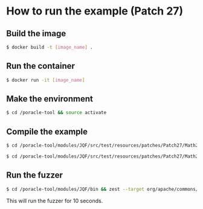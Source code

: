 # How to run the example (Patch 27)
## Build the image
```bash
$ docker build -t [image_name] .
```
## Run the container
```bash
$ docker run -it [image_name]
```
## Make the environment
```bash
$ cd /poracle-tool && source activate
```
## Compile the example
```bash
$ cd /poracle-tool/modules/JQF/src/test/resources/patches/Patch27/Math2b && defects4j compile
```
```bash
$ cd /poracle-tool/modules/JQF/src/test/resources/patches/Patch27/Math2p && defects4j compile
```
## Run the fuzzer
```bash
$ cd /poracle-tool/modules/JQF/bin && zest --target org/apache/commons/math3/distribution/AbstractIntegerDistribution.java:138 --logdir ./src/test/resources/log --seed 885441 --max-corpus-size 10 --max-mutations 200 --duration 10s --exploreDuration 1m  --widening-plateau-threshold 50 -o ../src/test/resources/fuzz-results-patch ../src/test/resources/patches/Patch27/Math2b/target/test-classes:../src/test/resources/patches/Patch27/Math2b/target/classes ../src/test/resources/patches/Patch27/Math2p/target/test-classes:../src/test/resources/patches/Patch27/Math2p/target/classes org.apache.commons.math3.distribution.JQF_HypergeometricDistributionTest testMath1021
```
This will run the fuzzer for 10 seconds.
